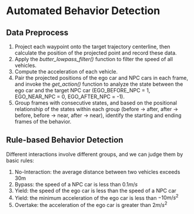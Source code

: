 # **Automated** Behavior Detection

Data Preprocess
---------------

1. Project each waypoint onto the target trajectory centerline, then calculate the position of the projected point and record these data.
2. Apply the *butter_lowpass_filter()* function to filter the speed of all vehicles.
3. Compute the acceleration of each vehicle.
4. Pair the projected positions of the ego car and NPC cars in each frame, and invoke the *get_action()* function to analyze the state between the ego car and the target NPC car (EGO_BEFORE_NPC = 1, EGO_NEAR_NPC = 0, EGO_AFTER_NPC = -1).
5. Group frames with consecutive states, and based on the positional relationship of the states within each group (before -> after, after -> before, before -> near, after -> near), identify the starting and ending frames of the behavior.


## Rule-based Behavior Detection

Different interactions involve different groups, and we can judge them by basic rules:

1. No-Interaction: the average distance between two vehicles exceeds 30m
2. Bypass: the speed of a NPC car is less than $0.1 m/s$
3. Yield: the speed of the ego car is less than the speed of a NPC car
4. Yield: the minimum acceleration of the ego car is less than $-10 m/s^2$
5. Overtake: the acceleration of the ego car is greater than $2 m/s^2$
